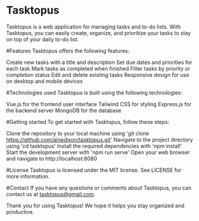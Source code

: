 # Tasktopus
Tasktopus is a web application for managing tasks and to-do lists. With Tasktopus, you can easily create, organize, and prioritize your tasks to stay on top of your daily to-do list.

#Features
Tasktopus offers the following features:

Create new tasks with a title and description
Set due dates and priorities for each task
Mark tasks as completed when finished
Filter tasks by priority or completion status
Edit and delete existing tasks
Responsive design for use on desktop and mobile devices

#Technologies used
Tasktopus is built using the following technologies:

Vue.js for the frontend user interface
Tailwind CSS for styling
Express.js for the backend server
MongoDB for the database

#Getting started
To get started with Tasktopus, follow these steps:

Clone the repository to your local machine using 'git clone https://github.com/ainedixon/tasktopus.git'
Navigate to the project directory using 'cd tasktopus'
Install the required dependencies with 'npm install'
Start the development server with 'npm run serve'
Open your web browser and navigate to http://localhost:8080

#License
Tasktopus is licensed under the MIT license. See LICENSE for more information.

#Contact
If you have any questions or comments about Tasktopus, you can contact us at tasktopus@gmail.com.

Thank you for using Tasktopus! We hope it helps you stay organized and productive.
